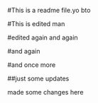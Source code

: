 #This is a readme file.yo bto

#This is edited man

#edited again
and again

#and again

#and once more

##just some updates

made some changes here